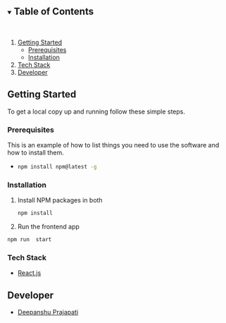 <details open="open">
  <summary><h2 style="display: inline-block">Table of Contents</h2></summary>
  <br/>
  
  <ol>
     <li>
      <a href="#getting-started">Getting Started</a>
      <ul>
        <li><a href="#prerequisites">Prerequisites</a></li>
        <li><a href="#installation">Installation</a></li>
      </ul>
    </li>
     <li><a href="#tech-stack">Tech Stack</a></li>
    <li><a href="#developers">Developer</a></li>

  </ol>
</details>

## Getting Started

To get a local copy up and running follow these simple steps.

### Prerequisites

This is an example of how to list things you need to use the software and how to install them.

- ```sh
  npm install npm@latest -g
  ```

### Installation

1. Install NPM packages in both

   ```sh
   npm install
   ```

2. Run the frontend app

```sh
npm run  start
```

### Tech Stack

- [React.js](https://reactjs.org/)

## Developer

- [Deepanshu Prajapati](https://github.com/dipanshuraz)
